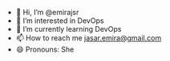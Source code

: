- 👋 Hi, I’m @emirajsr
- 👀 I’m interested in DevOps
- 🌱 I’m currently learning DevOps
- 📫 How to reach me jasar.emira@gmail.com
- 😄 Pronouns: She


<!---
emirajsr/emirajsr is a ✨ special ✨ repository because its `README.md` (this file) appears on your GitHub profile.
You can click the Preview link to take a look at your changes.
--->
